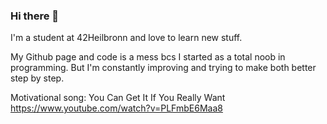 ### Hi there 👋

I'm a student at 42Heilbronn and love to learn new stuff.

My Github page and code is a mess bcs I started as a total noob in programming.
But I'm constantly improving and trying to make both better step by step.

Motivational song:
You Can Get It If You Really Want
https://www.youtube.com/watch?v=PLFmbE6Maa8
